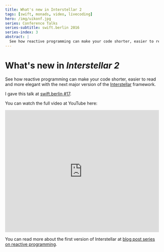 ```yaml
---
title: What's new in Interstellar 2
tags: [swift, monads, video, livecoding]
hero: /img/uikonf.jpg
series: Conference Talks
series-subtitle: swift.berlin 2016
series-index: 3
abstract: |
  See how reactive programming can make your code shorter, easier to read and more elegant with the next major version of the Interstellar framework.
---
```


# What's new in _Interstellar 2_

See how reactive programming can make your code shorter, easier to read and more
elegant with the next major version of the [Interstellar](https://github.com/jensravens/interstellar) framework.

I gave this talk at [swift.berlin #17](http://swift.berlin/swift-berlin-17/).

You can watch the full video at YouTube here:
<iframe width="100%" height="400px" src="https://www.youtube.com/embed/JaRIaggEdYE" frameborder="0" allowfullscreen></iframe>

You can read more about the first version of Interstellar at [blog post series on reactive programming](/series/functional-reactive-programming-in-swift/).
